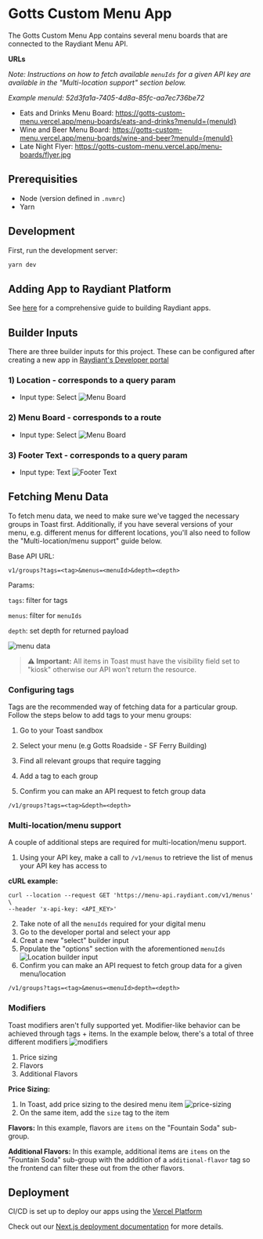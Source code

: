 # Gotts Custom Menu App

The Gotts Custom Menu App contains several menu boards that are connected to the Raydiant Menu API.

**URLs**

_Note: Instructions on how to fetch available `menuIds` for a given API key are available in the "Multi-location support" section below._

_Example menuId: 52d3fa1a-7405-4d8a-85fc-aa7ec736be72_

- Eats and Drinks Menu Board: https://gotts-custom-menu.vercel.app/menu-boards/eats-and-drinks?menuId={menuId}
- Wine and Beer Menu Board: https://gotts-custom-menu.vercel.app/menu-boards/wine-and-beer?menuId={menuId}
- Late Night Flyer: https://gotts-custom-menu.vercel.app/menu-boards/flyer.jpg

## Prerequisities

- Node (version defined in `.nvmrc`)
- Yarn

## Development

First, run the development server:

```bash
yarn dev
```

## Adding App to Raydiant Platform

See [here](https://raydiant.notion.site/How-do-I-develop-an-app-487d7064eeec402fb7d376a5f6e6eed9) for a comprehensive guide to building Raydiant apps.

## Builder Inputs

There are three builder inputs for this project. These can be configured after creating a new app in [Raydiant's Developer portal](https://developers.raydiant.com/)

### 1) Location - corresponds to a query param

- Input type: Select
  ![Menu Board](location-builder-input.png)

### 2) Menu Board - corresponds to a route

- Input type: Select
  ![Menu Board](menu-board-builder-input.png)

### 3) Footer Text - corresponds to a query param

- Input type: Text
  ![Footer Text](footer-text-builder-input.png)

## Fetching Menu Data

To fetch menu data, we need to make sure we've tagged the necessary groups in Toast first. Additionally, if you have several versions of your menu, e.g. different menus for different locations, you'll also need to follow the "Multi-location/menu support" guide below.

Base API URL:

```
v1/groups?tags=<tag>&menus=<menuId>&depth=<depth>
```

Params:

`tags`: filter for tags

`menus`: filter for `menuIds`

`depth`: set depth for returned payload

![menu data](hierachy.png)

> **⚠ Important:** All items in Toast must have the visibility field set to "kiosk" otherwise our API won't return the resource.

### Configuring tags

Tags are the recommended way of fetching data for a particular group. Follow the steps below to add tags to your menu groups:

1. Go to your Toast sandbox
2. Select your menu (e.g Gotts Roadside - SF Ferry Building)
3. Find all relevant groups that require tagging
4. Add a tag to each group

5. Confirm you can make an API request to fetch group data

```
/v1/groups?tags=<tag>&depth=<depth>
```

### Multi-location/menu support

A couple of additional steps are required for multi-location/menu support.

1. Using your API key, make a call to `/v1/menus` to retrieve the list of menus your API key has access to

**cURL example:**

```
curl --location --request GET 'https://menu-api.raydiant.com/v1/menus' \
--header 'x-api-key: <API_KEY>'
```

2. Take note of all the `menuIds` required for your digital menu
3. Go to the developer portal and select your app
4. Creat a new "select" builder input
5. Populate the "options" section with the aforementioned `menuIds`
   ![Location builder input](menuIds-select.png)
6. Confirm you can make an API request to fetch group data for a given menu/location

```
/v1/groups?tags=<tag>&menus=<menuId>depth=<depth>
```

### Modifiers

Toast modifiers aren't fully supported yet. Modifier-like behavior can be achieved through tags + items.
In the example below, there's a total of three different modifiers
![modifiers](modifiers.png)

1. Price sizing
2. Flavors
3. Additional Flavors

**Price Sizing:**

1. In Toast, add price sizing to the desired menu item
   ![price-sizing](price-sizing-example.png)
2. On the same item, add the `size` tag to the item

**Flavors:**
In this example, flavors are `items` on the "Fountain Soda" sub-group.

**Additional Flavors:**
In this example, additional items are `items` on the "Fountain Soda" sub-group with the addition of a `additional-flavor` tag so the frontend can filter these out from the other flavors.

## Deployment

CI/CD is set up to deploy our apps using the [Vercel Platform](https://vercel.com/new?utm_medium=default-template&filter=next.js&utm_source=create-next-app&utm_campaign=create-next-app-readme)

Check out our [Next.js deployment documentation](https://nextjs.org/docs/deployment) for more details.
